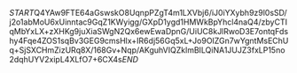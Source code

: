 $START$Q4YAw9FTE64aGswskO8UqnpPZgT4m1LXVbj6/iJ0iYXybh9z9l0sSD/j2o1abMoU6xUinntac9GqZ1KWyigg/GXpD1ygd1HMWkBpYhcl4naQ4/zbyCTIqMbYxLX+zXHKg9juXiaSWgN2Qx6ewEwaDpnG/UiUC8kJlRwoD3E7ontqFdshy4Fqe4ZOS1sqBv3GEG9cmsHlx+IR6dj56Gq5xL+Jo9OIZGn7wYgntMsEChUq+SjSXCHmZizURq8X/168Gv+Nqp/AKguhVIQZklmBILQiNA1JUJZ3fxLP15no2dqhUYV2xipL4XLfO7+6CX4s$END$